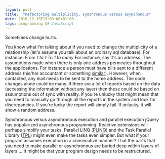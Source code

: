 ```yaml
---
layout: post
title:  "Refactoring multiplicity, synchronous versus asynchonous"
date: 2010-12-18T13:00:00+01:00
tags: programming C# JavaScript
---
```


Sometimes change hurts.

You know what I'm talking about if you need to change the multiplicity of a relationship (let's assume you talk about an ordinary sql database). For instance: From
_1 to 1_
To
_1 to many_
For instance, say it's an address. The assumptions made when there is only one address permeates throughout the applications. For instance a person must have bills sent to a different address (his/her accountant or something [similar](http://sv.wikipedia.org/wiki/God_man)). However, when contacted, any mail needs to be sent to the home address. The code changes alone could be many. If there are a lot of reports based on the data (accessing the information without any layer) then these could be based on assumptions out of sync with reality. If you're unlucky that might mean that you need to manually go through all the reports in the system and look for discrepancies. If you're lucky the report will simply fail. If unlucky, it will show a random address.

Synchronous versus asynchronous execution and parallel execution
jQuery has popularized asynchronous programming. Reactive extensions will perhaps simplify your tasks. Parallel LINQ ([PLINQ](http://msdn.microsoft.com/en-us/library/dd460688.aspx)) and the Task Parallel Library ([TPL](http://msdn.microsoft.com/en-us/library/dd460717.aspx)) might even make the tasks even simpler. But what if your program assumes execution in a consecutive manner? That the parts that you need to make parallel or asynchronous are buried deep within layers of layers ... It might be that your program design needs to be restructured.
